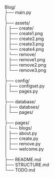 Blog/  
├── main.py  
│  
├── assets/  
│   ├── create/  
│       ├── create1.png  
│       ├── create2.png  
│       ├── create3.png  
│       └── create4.png  
│   └── remove/  
│       ├── remove1.png  
│       ├── remove2.png  
│       └── remove3.png  
│  
├── config/  
│   ├── configset.py  
│   └── pages.py  
│  
├── database/  
│   ├── databses/  
│       └── pages/  
│  
├── pages/  
│   └── blogs/  
│   ├── about.py  
│   ├── create.py  
│   ├── remove.py  
│   └── welcome.py  
│  
├── README.md  
├── STRUCTURE.md   
└── TODO.md  

